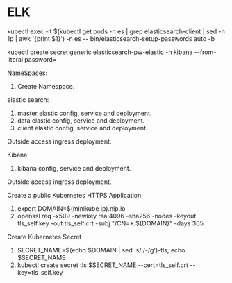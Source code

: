 # ELK
kubectl exec -it $(kubectl get pods -n es | grep elasticsearch-client | sed -n 1p | awk '{print $1}') -n es -- bin/elasticsearch-setup-passwords auto -b


kubectl create secret generic elasticsearch-pw-elastic -n kibana --from-literal password=<elasticsearch Password>


NameSpaces:

1. Create Namespace.

elastic search:

1. master elastic config, service and deployment.
2. data elastic config, service and deployment.
3. client elastic config, service and deployment.

Outside access ingress deployment.

Kibana:

1. kibana config, service and deployment.

Outside access ingress deployment.



Create a public Kubernetes HTTPS Application:

1. export DOMAIN=$(minikube ip).nip.io
2. openssl req -x509 -newkey rsa:4096 -sha256 -nodes -keyout tls_self.key -out tls_self.crt -subj "/CN=*.${DOMAIN}" -days 365

Create Kubernetes Secret

1. SECRET_NAME=$(echo $DOMAIN | sed 's/\./-/g')-tls; echo $SECRET_NAME
2. kubectl create secret tls $SECRET_NAME --cert=tls_self.crt --key=tls_self.key